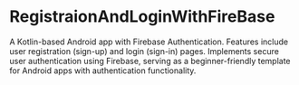 # RegistraionAndLoginWithFireBase
A Kotlin-based Android app with Firebase Authentication. Features include user registration (sign-up) and login (sign-in) pages. Implements secure user authentication using Firebase, serving as a beginner-friendly template for Android apps with authentication functionality.
